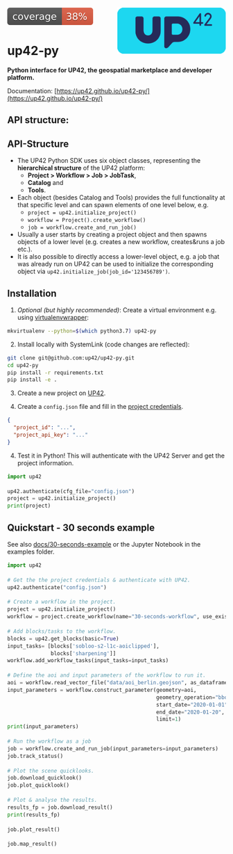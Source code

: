![coverage](coverage.svg)
<img align="right" src="docs/_assets/banner-up42-py-small.png" alt="" width="250"/>

# up42-py
**Python interface for UP42, the geospatial marketplace and developer platform.**

Documentation: [https://up42.github.io/up42-py/](https://up42.github.io/up42-py/)

## API structure:

## API-Structure

- The UP42 Python SDK uses six object classes, representing the **hierarchical structure** of the UP42 platform:
    - **Project > Workflow > Job > JobTask**,
    - **Catalog** and
    - **Tools**.
- Each object (besides Catalog and Tools) provides the full functionality at that specific level and can spawn elements of one level below, e.g.
    - `project = up42.initialize_project()`
    - `workflow = Project().create_workflow()`
    - `job = workflow.create_and_run_job()`
- Usually a user starts by creating a project object and then spawns objects of a lower level (e.g. creates a new workflow, creates&runs a job etc.).
- It is also possible to directly access a lower-level object, e.g. a job that was already run on UP42 can be used to initialize the corresponding object via `up42.initialize_job(job_id='123456789')`.

## Installation

1. *Optional (but highly recommended)*: Create a virtual environment e.g. using [virtualenvwrapper](https://virtualenvwrapper.readthedocs.io/en/latest/):
```bash
mkvirtualenv --python=$(which python3.7) up42-py
```

2. Install locally with SystemLink (code changes are reflected):
```bash
git clone git@github.com:up42/up42-py.git
cd up42-py
pip install -r requirements.txt
pip install -e .
```

3. Create a new project on [UP42](https://up42.com).

4. Create a `config.json` file and fill in the [project credentials](https://docs.up42.com/getting-started/first-api-request.html#run-your-first-job-via-the-api).
```json
{
  "project_id": "...",
  "project_api_key": "..."
}
```

4. Test it in Python! This will authenticate with the UP42 Server and get the project information.
```python
import up42

up42.authenticate(cfg_file="config.json")
project = up42.initialize_project()
print(project)
```


## Quickstart - 30 seconds example

See also [docs/30-seconds-example](https://up42.github.io/up42-py/quickstart/01_quickstart/#30-seconds-example) or the Jupyter Notebook in the examples folder.

```python
import up42

# Get the the project credentials & authenticate with UP42.
up42.authenticate("config.json")

# Create a workflow in the project.
project = up42.initialize_project()
workflow = project.create_workflow(name="30-seconds-workflow", use_existing=True)

# Add blocks/tasks to the workflow.
blocks = up42.get_blocks(basic=True)
input_tasks= [blocks['sobloo-s2-l1c-aoiclipped'], 
              blocks['sharpening']]
workflow.add_workflow_tasks(input_tasks=input_tasks)

# Define the aoi and input parameters of the workflow to run it.
aoi = workflow.read_vector_file("data/aoi_berlin.geojson", as_dataframe=True)
input_parameters = workflow.construct_parameter(geometry=aoi, 
                                                geometry_operation="bbox", 
                                                start_date="2020-01-01",
                                                end_date="2020-01-20",
                                                limit=1)
print(input_parameters)

# Run the workflow as a job
job = workflow.create_and_run_job(input_parameters=input_parameters)
job.track_status()

# Plot the scene quicklooks.
job.download_quicklook()
job.plot_quicklook()

# Plot & analyse the results.
results_fp = job.download_result()
print(results_fp)

job.plot_result()

job.map_result()
```
